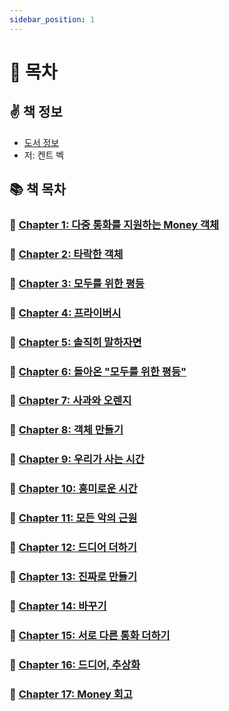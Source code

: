 ```yaml
---
sidebar_position: 1
---
```


# 🚀 목차

## ✌️ 책 정보
- [도서 정보](http://www.yes24.com/Product/Goods/12246033)
- 저: 켄트 벡

## 📚 책 목차

### 🐣 [Chapter 1: 다중 통화를 지원하는 Money 객체](/docs/test/test-driven-development/chapter-1)

### 🐣 [Chapter 2: 타락한 객체](/docs/test/test-driven-development/chapter-2)

### 🐣 [Chapter 3: 모두를 위한 평등](/docs/test/test-driven-development/chapter-3)

### 🐣 [Chapter 4: 프라이버시](/docs/test/test-driven-development/chapter-4)

### 🐣 [Chapter 5: 솔직히 말하자면](/docs/test/test-driven-development/chapter-5)

### 🐣 [Chapter 6: 돌아온 "모두를 위한 평등"](/docs/test/test-driven-development/chapter-6)

### 🐣 [Chapter 7: 사과와 오렌지](/docs/test/test-driven-development/chapter-7)

### 🐣 [Chapter 8: 객체 만들기](/docs/test/test-driven-development/chapter-8)

### 🐣 [Chapter 9: 우리가 사는 시간](/docs/test/test-driven-development/chapter-9)

### 🐣 [Chapter 10: 흥미로운 시간](/docs/test/test-driven-development/chapter-10)

### 🐣 [Chapter 11: 모든 악의 근원](/docs/test/test-driven-development/chapter-11)

### 🐣 [Chapter 12: 드디어 더하기](/docs/test/test-driven-development/chapter-12)

### 🐣 [Chapter 13: 진짜로 만들기](/docs/test/test-driven-development/chapter-13)

### 🐣 [Chapter 14: 바꾸기](/docs/test/test-driven-development/chapter-14)

### 🐣 [Chapter 15: 서로 다른 통화 더하기](/docs/test/test-driven-development/chapter-15)

### 🐣 [Chapter 16: 드디어, 추상화](/docs/test/test-driven-development/chapter-16)

### 🐣 [Chapter 17: Money 회고](/docs/test/test-driven-development/chapter-17)
